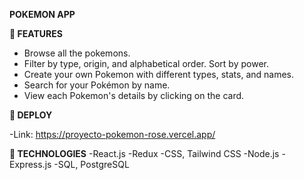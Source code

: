 

**POKEMON APP**

**📌 FEATURES**

-  Browse all the pokemons.
-  Filter by type, origin, and alphabetical order. Sort by power.
-  Create your own Pokemon with different types, stats, and names.
-  Search for your Pokémon by name.
-  View each Pokemon's details by clicking on the card.

**📌 DEPLOY**

-Link: https://proyecto-pokemon-rose.vercel.app/

**📌 TECHNOLOGIES**
-React.js
-Redux
-CSS, Tailwind CSS
-Node.js
-Express.js
-SQL, PostgreSQL
